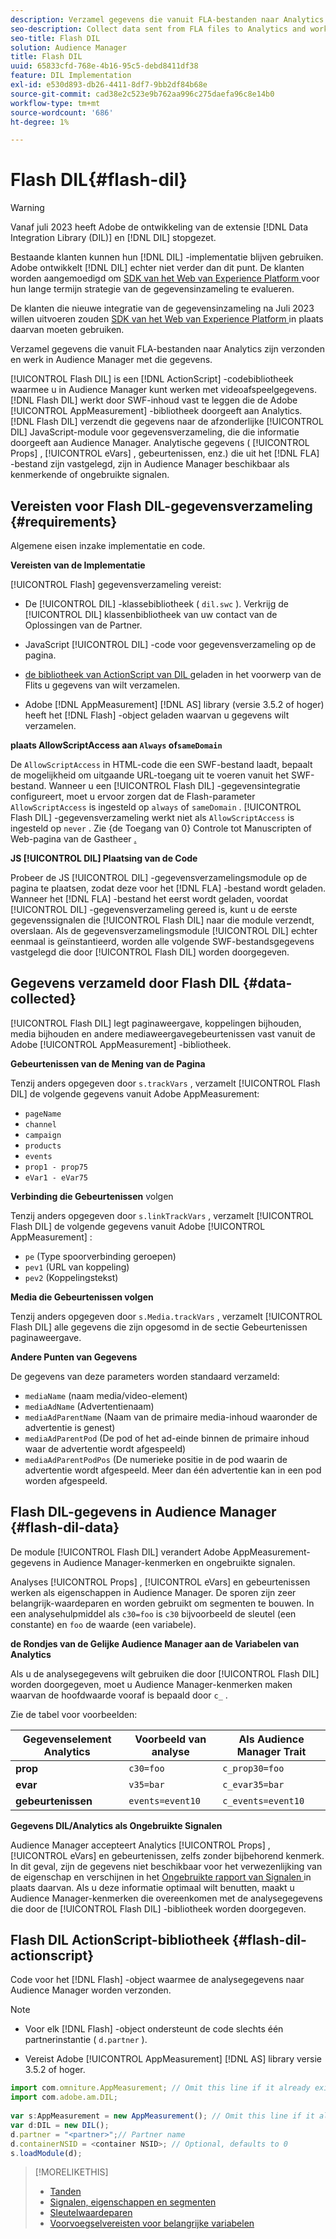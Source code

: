 ```yaml
---
description: Verzamel gegevens die vanuit FLA-bestanden naar Analytics zijn verzonden en werk in Audience Manager met die gegevens.
seo-description: Collect data sent from FLA files to Analytics and work with that information in Audience Manager.
seo-title: Flash DIL
solution: Audience Manager
title: Flash DIL
uuid: 65833cfd-768e-4b16-95c5-debd8411df38
feature: DIL Implementation
exl-id: e530d893-db26-4411-8df7-9bb2df84b68e
source-git-commit: cad38e2c523e9b762aa996c275daefa96c8e14b0
workflow-type: tm+mt
source-wordcount: '686'
ht-degree: 1%

---
```


# Flash DIL{#flash-dil}

>[!WARNING]
>
>Vanaf juli 2023 heeft Adobe de ontwikkeling van de extensie [!DNL Data Integration Library (DIL)] en [!DNL DIL] stopgezet.
>
>Bestaande klanten kunnen hun [!DNL DIL] -implementatie blijven gebruiken. Adobe ontwikkelt [!DNL DIL] echter niet verder dan dit punt. De klanten worden aangemoedigd om [ SDK van het Web van Experience Platform ](https://experienceleague.adobe.com/docs/experience-platform/edge/home.html?lang=nl-NL) voor hun lange termijn strategie van de gegevensinzameling te evalueren.
>
>De klanten die nieuwe integratie van de gegevensinzameling na Juli 2023 willen uitvoeren zouden [ SDK van het Web van Experience Platform ](https://experienceleague.adobe.com/docs/experience-platform/edge/home.html?lang=nl-NL) in plaats daarvan moeten gebruiken.

Verzamel gegevens die vanuit FLA-bestanden naar Analytics zijn verzonden en werk in Audience Manager met die gegevens.

<!-- 

c_flash_dil_toc.xml

 -->

[!UICONTROL Flash DIL] is een [!DNL ActionScript] -codebibliotheek waarmee u in Audience Manager kunt werken met videoafspeelgegevens. [!DNL Flash DIL] werkt door SWF-inhoud vast te leggen die de Adobe [!UICONTROL AppMeasurement] -bibliotheek doorgeeft aan Analytics. [!DNL Flash DIL] verzendt die gegevens naar de afzonderlijke [!UICONTROL DIL] JavaScript-module voor gegevensverzameling, die die informatie doorgeeft aan Audience Manager. Analytische gegevens ( [!UICONTROL Props] , [!UICONTROL eVars] , gebeurtenissen, enz.) die uit het [!DNL FLA] -bestand zijn vastgelegd, zijn in Audience Manager beschikbaar als kenmerkende of ongebruikte signalen.

## Vereisten voor Flash DIL-gegevensverzameling {#requirements}

Algemene eisen inzake implementatie en code.

<!-- 

c_flash_dil_intro.xml

 -->

**Vereisten van de Implementatie**

[!UICONTROL Flash] gegevensverzameling vereist:

* De [!UICONTROL DIL] -klassebibliotheek ( `dil.swc` ). Verkrijg de [!UICONTROL DIL] klassenbibliotheek van uw contact van de Oplossingen van de Partner.

* JavaScript [!UICONTROL DIL] -code voor gegevensverzameling op de pagina.
* [ de bibliotheek van ActionScript van DIL ](../dil/dil-flash.md#flash-dil-actionscript) geladen in het voorwerp van de Flits u gegevens van wilt verzamelen.
* Adobe [!DNL AppMeasurement] [!DNL AS] library (versie 3.5.2 of hoger) heeft het [!DNL Flash] -object geladen waarvan u gegevens wilt verzamelen.

**plaats AllowScriptAccess aan `Always` of`sameDomain`**

De `AllowScriptAccess` in HTML-code die een SWF-bestand laadt, bepaalt de mogelijkheid om uitgaande URL-toegang uit te voeren vanuit het SWF-bestand. Wanneer u een [!UICONTROL Flash DIL] -gegevensintegratie configureert, moet u ervoor zorgen dat de Flash-parameter `AllowScriptAccess` is ingesteld op `always` of `sameDomain` . [!UICONTROL Flash DIL] -gegevensverzameling werkt niet als `AllowScriptAccess` is ingesteld op `never` . Zie {de Toegang van 0} Controle tot Manuscripten of Web-pagina van de Gastheer [.](https://helpx.adobe.com/nl/flash/kb/control-access-scripts-host-web.html)

**JS [!UICONTROL DIL] Plaatsing van de Code**

Probeer de JS [!UICONTROL DIL] -gegevensverzamelingsmodule op de pagina te plaatsen, zodat deze voor het [!DNL FLA] -bestand wordt geladen. Wanneer het [!DNL FLA] -bestand het eerst wordt geladen, voordat [!UICONTROL DIL] -gegevensverzameling gereed is, kunt u de eerste gegevenssignalen die [!UICONTROL Flash DIL] naar die module verzendt, overslaan. Als de gegevensverzamelingsmodule [!UICONTROL DIL] echter eenmaal is geïnstantieerd, worden alle volgende SWF-bestandsgegevens vastgelegd die door [!UICONTROL Flash DIL] worden doorgegeven.

## Gegevens verzameld door Flash DIL {#data-collected}

[!UICONTROL Flash DIL] legt paginaweergave, koppelingen bijhouden, media bijhouden en andere mediaweergavegebeurtenissen vast vanuit de Adobe [!UICONTROL AppMeasurement] -bibliotheek.

<!-- 

r_flash_dil_data_collected.xml

 -->

**Gebeurtenissen van de Mening van de Pagina**

Tenzij anders opgegeven door `s.trackVars` , verzamelt [!UICONTROL Flash DIL] de volgende gegevens vanuit Adobe AppMeasurement:

* `pageName`
* `channel`
* `campaign`
* `products`
* `events`
* `prop1 - prop75`
* `eVar1 - eVar75`

**Verbinding die Gebeurtenissen** volgen

Tenzij anders opgegeven door `s.linkTrackVars` , verzamelt [!UICONTROL Flash DIL] de volgende gegevens vanuit Adobe [!UICONTROL AppMeasurement] :

* `pe` (Type spoorverbinding geroepen)
* `pev1` (URL van koppeling)
* `pev2` (Koppelingstekst)

**Media die Gebeurtenissen volgen**

Tenzij anders opgegeven door `s.Media.trackVars` , verzamelt [!UICONTROL Flash DIL] alle gegevens die zijn opgesomd in de sectie Gebeurtenissen paginaweergave.

**Andere Punten van Gegevens**

De gegevens van deze parameters worden standaard verzameld:

* `mediaName` (naam media/video-element)
* `mediaAdName` (Advertentienaam)
* `mediaAdParentName` (Naam van de primaire media-inhoud waaronder de advertentie is genest)
* `mediaAdParentPod` (De pod of het ad-einde binnen de primaire inhoud waar de advertentie wordt afgespeeld)
* `mediaAdParentPodPos` (De numerieke positie in de pod waarin de advertentie wordt afgespeeld. Meer dan één advertentie kan in een pod worden afgespeeld.

## Flash DIL-gegevens in Audience Manager {#flash-dil-data}

De module [!UICONTROL Flash DIL] verandert Adobe AppMeasurement-gegevens in Audience Manager-kenmerken en ongebruikte signalen.

<!-- 

c_flash_dil_in_aam.xml

 -->

Analyses [!UICONTROL Props] , [!UICONTROL eVars] en gebeurtenissen werken als eigenschappen in Audience Manager. De sporen zijn zeer belangrijk-waardeparen en worden gebruikt om segmenten te bouwen. In een analysehulpmiddel als `c30=foo` is `c30` bijvoorbeeld de sleutel (een constante) en `foo` de waarde (een variabele).

**de Rondjes van de Gelijke Audience Manager aan de Variabelen van Analytics**

Als u de analysegegevens wilt gebruiken die door [!UICONTROL Flash DIL] worden doorgegeven, moet u Audience Manager-kenmerken maken waarvan de hoofdwaarde vooraf is bepaald door `c_` .

Zie de tabel voor voorbeelden:

| Gegevenselement Analytics | Voorbeeld van analyse | Als Audience Manager Trait |
|---|---|---|
| **prop** | `c30=foo` | `c_prop30=foo` |
| **evar** | `v35=bar` | `c_evar35=bar` |
| **gebeurtenissen** | `events=event10` | `c_events=event10` |

**Gegevens DIL/Analytics als Ongebruikte Signalen**

Audience Manager accepteert Analytics [!UICONTROL Props] , [!UICONTROL eVars] en gebeurtenissen, zelfs zonder bijbehorend kenmerk. In dit geval, zijn de gegevens niet beschikbaar voor het verwezenlijking van de eigenschap en verschijnen in het [ Ongebruikte rapport van Signalen ](../reporting/dynamic-reports/unused-signals.md) in plaats daarvan. Als u deze informatie optimaal wilt benutten, maakt u Audience Manager-kenmerken die overeenkomen met de analysegegevens die door de [!UICONTROL Flash DIL] -bibliotheek worden doorgegeven.

## Flash DIL ActionScript-bibliotheek {#flash-dil-actionscript}

Code voor het [!DNL Flash] -object waarmee de analysegegevens naar Audience Manager worden verzonden.

<!-- 

r_flash_dil_actionscript.xml

 -->

>[!NOTE]
>
>* Voor elk [!DNL Flash] -object ondersteunt de code slechts één partnerinstantie ( `d.partner` ).
>
>* Vereist Adobe [!UICONTROL AppMeasurement] [!DNL AS] library versie 3.5.2 of hoger.

```js
import com.omniture.AppMeasurement; // Omit this line if it already exists in the code 
import com.adobe.am.DIL; 
  
var s:AppMeasurement = new AppMeasurement(); // Omit this line if it already exists in the code 
var d:DIL = new DIL(); 
d.partner = "<partner>";// Partner name 
d.containerNSID = <container NSID>; // Optional, defaults to 0 
s.loadModule(d);
```

>[!MORELIKETHIS]
>
>* [ Tanden ](../features/traits/trait-details-page.md)
>* [Signalen, eigenschappen en segmenten](../reference/signal-trait-segment.md)
>* [Sleutelwaardeparen](../reference/key-value-pairs-explained.md)
>* [Voorvoegselvereisten voor belangrijke variabelen](../features/traits/trait-variable-prefixes.md)
